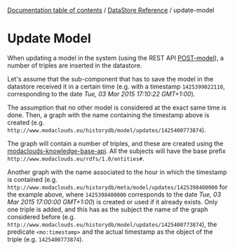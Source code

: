 [Documentation table of contents](../toc.md) / [DataStore Reference](../datastore.md) / update-model

# Update Model

When updating a model in the system (using the REST API [POST-model](../rest/model/POST-model.md)), a number of triples are inserted in the datastore.

Let's assume that the sub-component that has to save the model in the datastore received it in a certain time (e.g. with a timestamp `1425399022110`, corresponding to the date *Tue, 03 Mar 2015 17:10:22 GMT+1:00*).

The assumption that no other model is considered at the exact same time is done. Then, a graph with the name containing the timestamp above is created (e.g. `http://www.modaclouds.eu/historydb/model/updates/1425400773874`).

The graph will contain a number of triples, and these are created using the [modaclouds-knowledge-base-api](https://github.com/deib-polimi/modaclouds-knowledge-base-api). All the subjects will have the base prefix `http://www.modaclouds.eu/rdfs/1.0/entities#`.

Another graph with the name associated to the hour in which the timestamp is contained (e.g. `http://www.modaclouds.eu/historydb/meta/model/updates/1425398400000` for the example above, where `1425398400000` corresponds to the date *Tue, 03 Mar 2015 17:00:00 GMT+1:00*) is created or used if it already exists.
Only one triple is added, and this has as the subject the name of the graph considered before (e.g. `http://www.modaclouds.eu/historydb/model/updates/1425400773874`), the predicate `<mo:timestamp>` and the actual timestamp as the object of the triple (e.g. `1425400773874`).
